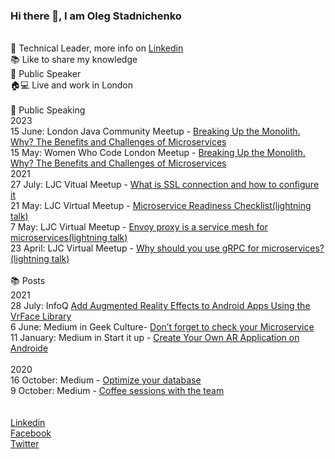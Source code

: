 ### Hi there 👋, I am Oleg Stadnichenko
<br />
🚀 Technical Leader, more info on <a href="https://www.linkedin.com/in/oleg-stadnichenko/">Linkedin</a> <br />
📚 Like to share my knowledge<br />
🎤 Public Speaker<br />
🏠💻 Live and work in London<br />
<br>
🎤 Public Speaking<br>
2023<br/>
15 June: London Java Community Meetup - <a href="https://www.youtube.com/watch?v=l9oIVqKYLo0">Breaking Up the Monolith. Why? The Benefits and Challenges of Microservices</a><br>
15 May: Women Who Code London Meetup - <a href="https://www.youtube.com/watch?v=GEp5EhF6Nrw">Breaking Up the Monolith. Why? The Benefits and Challenges of Microservices</a><br>
2021<br>
27 July: LJC Vitual Meetup - <a href="https://www.youtube.com/watch?v=ZOdpAhGA0OI">What is SSL connection and how to configure it</a><br>
21 May: LJC Virtual Meetup - <a href="https://youtu.be/X_7Of1c9zIY?t=3213">Microservice Readiness Checklist(lightning talk)</a><br>
7 May: LJC Virtual Meetup - <a href="https://youtu.be/Dz1iR7__dro?t=863">Envoy proxy is a service mesh for microservices(lightning talk)</a><br>
23 April: LJC Virtual Meetup - <a href="https://youtu.be/KCSxVEb25aU?t=1754">Why should you use gRPC for microservices?(lightning talk)</a><br>

<br>
📚 Posts<br>
2021<br>
28 July: InfoQ <a href="https://www.infoq.com/articles/android-ar-app-vrface/">Add Augmented Reality Effects to Android Apps Using the VrFace Library</a><br>
6 June: Medium in Geek Culture- <a href="https://medium.com/geekculture/dont-forget-to-check-microservice-aceb2f26d70a">Don’t forget to check your Microservice</a><br>
11 January: Medium in Start it up - <a href="https://medium.com/swlh/create-your-own-ar-application-on-android-9274e55b3150">Create Your Own AR Application on Androide</a><br>
<br>
2020<br>
16 October: Medium - <a href="https://stoleg.medium.com/optimize-your-database-5df4d8f1193c">Optimize your database</a><br>
9 October: Medium - <a href="https://medium.com/the-innovation/coffee-sessions-with-the-team-148438d93352">Coffee sessions with the team</a><br>
<br>
<br>
<a href="https://www.linkedin.com/in/oleg-stadnichenko/">Linkedin</a><br />
<a href="https://www.facebook.com/oleg.sta/">Facebook</a><br />
<a href="https://twitter.com/oleg_sta">Twitter</a><br />

<!--
**oleg-sta/oleg-sta** is a ✨ _special_ ✨ repository because its `README.md` (this file) appears on your GitHub profile.

Here are some ideas to get you started:

- 🔭 I’m currently working on ...
- 🌱 I’m currently learning ...
- 👯 I’m looking to collaborate on ...
- 🤔 I’m looking for help with ...
- 💬 Ask me about ...
- 📫 How to reach me: ...
- 😄 Pronouns: ...
- ⚡ Fun fact: ...
-->
